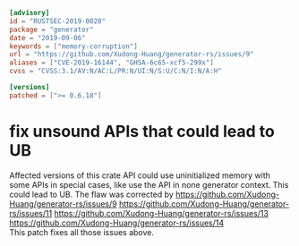 ```toml
[advisory]
id = "RUSTSEC-2019-0020"
package = "generator"
date = "2019-09-06"
keywords = ["memory-corruption"]
url = "https://github.com/Xudong-Huang/generator-rs/issues/9"
aliases = ["CVE-2019-16144", "GHSA-6c65-xcf5-299x"]
cvss = "CVSS:3.1/AV:N/AC:L/PR:N/UI:N/S:U/C:N/I:N/A:H"

[versions]
patched = [">= 0.6.18"]
```

# fix unsound APIs that could lead to UB

Affected versions of this crate API could use uninitialized memory with some APIs in special
cases, like use the API in none generator context. This could lead to UB.
The flaw was corrected by <https://github.com/Xudong-Huang/generator-rs/issues/9>
                          <https://github.com/Xudong-Huang/generator-rs/issues/11>
                          <https://github.com/Xudong-Huang/generator-rs/issues/13>
                          <https://github.com/Xudong-Huang/generator-rs/issues/14>                                                  
This patch fixes all those issues above.
